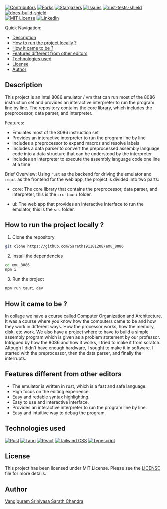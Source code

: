 [![Contributors][contributors-shield]][contributors-url]
[![Forks][forks-shield]][forks-url]
[![Stargazers][stars-shield]][stars-url]
[![Issues][issues-shield]][issues-url]
[![rust-tests-shield]][rust-tests-url]
[![docs-build-shield]][docs-build-url]  
[![MIT License][license-shield]][license-url]
[![LinkedIn][linkedin-shield]][linkedin-url]

Quick Navigation:

- [Description](#description)
- [How to run the project locally ?](#how-to-run-the-project-locally-)
- [How it came to be ?](#how-it-came-to-be-)
- [Features different from other editors](#features-different-from-other-editors)
- [Technologies used](#technologies-used)
- [License](#license)
- [Author](#author)

## Description

This project is an Intel 8086 emulator / vm that can run most of the 8086 instruction set and provides an interactive interpreter to run the program line by line. The repository contains the core library, which includes the preprocessor, data parser, and interpreter.

Features:

- Emulates most of the 8086 instruction set
- Provides an interactive interpreter to run the program line by line
- Includes a preprocessor to expand macros and resolve labels
- Includes a data parser to convert the preprocessed assembly language code into a data structure that can be understood by the interpreter
- Includes an interpreter to execute the assembly language code one line at a time

Brief Overview:
    Using `rust` as the backend for driving the emulator and `react` as the frontend for the web app, the project is divided into two parts:
    
  - core: The core library that contains the preprocessor, data parser, and interpreter, this is the `src-tauri` folder.

  - ui: The web app that provides an interactive interface to run the emulator, this is the `src` folder.

## How to run the project locally ? 

1. Clone the repository
```bash
git clone https://github.com/Sarath191181208/emu_8086
```

2. Install the dependencies
```bash
cd emu_8086
npm i
```

3. Run the project
```bash
npm run tauri dev
```


## How it came to be ?
In collage we have a course called Computer Organization and Architecture. It was a course where you know how the computers came to be and how they work in different ways. How the processor works, how the memory, disk, etc work. We also have a project where to have to build a simple assembly program which is given as  a problem statement by our professor. Intrigued by how the 8086 and how it works, I tried to make it from scratch. Altough I didn't have enough hardware, I sought to make it in software. I started with the preprocessor, then the data parser, and finally the interrupts.

## Features different from other editors 
- The emulator is written in rust, which is a fast and safe language.
- High focus on the editing experience.
- Easy and redable syntax highlighting. 
- Easy to use and interactive interface.
- Provides an interactive interpreter to run the program line by line.
- Easy and intuitive way to debug the program.

## Technologies used
[![Rust][Rust-shield]][Rust-url] 
[![Tauri][Tauri-shield]][Tauri-url]
[![React][React-shield]][React-url]
[![Tailwind CSS][Tailwind-shield]][Tailwind-url]
[![Typescript][Typescript-shield]][Typescript-url]

## License
This project has been licensed under MIT License. Please see the [LICENSE](LICENSE) file for more details.

## Author
[Vangipuram Srinivasa Sarath Chandra](https://github.com/Sarath191181208)

<!-- MARKDOWN LINKS && Images -->
[contributors-shield]: https://img.shields.io/github/contributors/Sarath191181208/emu_8086.svg?style=for-the-badge
[contributors-url]: https://github.com/Sarath191181208/emu_8086/graphs/contributors
[forks-shield]: https://img.shields.io/github/forks/Sarath191181208/emu_8086.svg?style=for-the-badge
[forks-url]: https://github.com/Sarath191181208/emu_8086/network/members
[stars-shield]: https://img.shields.io/github/stars/Sarath191181208/emu_8086.svg?style=for-the-badge
[stars-url]: https://github.com/Sarath191181208/emu_8086/stargazers
[issues-shield]: https://img.shields.io/github/issues/Sarath191181208/emu_8086.svg?style=for-the-badge&color=%2300735a
[issues-url]: https://github.com/Sarath191181208/emu_8086/issues
[license-shield]: https://img.shields.io/github/license/Sarath191181208/emu_8086.svg?style=for-the-badge
[license-url]: https://github.com/Sarath191181208/emu_8086/blob/master/LICENSE.txt
[linkedin-shield]: https://img.shields.io/badge/-LinkedIn-black.svg?style=for-the-badge&logo=linkedin&colorB=555
[linkedin-url]: https://www.linkedin.com/in/sarath191181208/
[rust-tests-shield]: https://img.shields.io/github/actions/workflow/status/Sarath191181208/emu_8086/rust.yml?style=for-the-badge&label=Rust%20Tests
[rust-tests-url]: https://github.com/Sarath191181208/emu_8086/actions/workflows/rust.yml
[docs-build-shield]: https://img.shields.io/github/actions/workflow/status/Sarath191181208/emu_8086/docs.yml?style=for-the-badge&label=Docs%20Build
[docs-build-url]: https://github.com/Sarath191181208/emu_8086/actions/workflows/docs.yml

[Rust-shield]: https://img.shields.io/badge/-Rust-black.svg?style=for-the-badge&logo=rust&colorB=555
[Rust-url]: https://www.rust-lang.org/
[React-shield]: https://img.shields.io/badge/-React-black.svg?style=for-the-badge&logo=react&colorB=555
[React-url]: https://reactjs.org/
[Tailwind-shield]: https://img.shields.io/badge/-Tailwind-black.svg?style=for-the-badge&logo=tailwindcss&colorB=555
[Tailwind-url]: https://tailwindcss.com/
[Typescript-shield]: https://img.shields.io/badge/-Typescript-black.svg?style=for-the-badge&logo=typescript&colorB=555
[Typescript-url]: https://www.typescriptlang.org/
[Tauri-shield]: https://img.shields.io/badge/-Tauri-black.svg?style=for-the-badge&logo=tauri&colorB=555
[Tauri-url]: https://tauri.studio/

